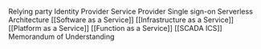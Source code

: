 Relying party
Identity Provider
Service Provider 
Single  sign-on
Serverless Architecture
[[Software as a Service]]
[[Infrastructure as a Service]]
[[Platform as a Service]]
[[Function as a Service]]
[[SCADA ICS]]
Memorandum of Understanding

